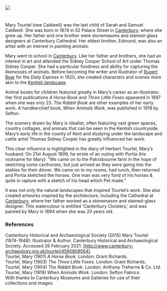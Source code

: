 <a href="https://www.kent-maps.online"><img src="https://kent-map.github.io/mdpress/juncture/ve-button.png"></a>
<param ve-config title="Mary Tourtel (1874-1948)" author="Grace Conium" layout="vtl" banner="https://raw.githubusercontent.com/kent-map/images/main/banners/19c.jpg" Description="Grace Conium introduces Kent illustrator and author Mary Tourtel (nee Caldwell) creator of Rupert Bear.">

<!-- Historical map layers -->
<param ve-map-layer active allmaps allmaps-id="121dee41dae035be" title="Bartholomew Kent 1919">

#

Mary Tourtel (nee Caldwell) was the last child of Sarah and Samuel Caldwell. She was born in 1874 in 52 Palace Street in [Canterbury](/19c/19c-canterbury), where she grew up. Her father and one brother were stonemasons and stained-glass designers at Canterbury Cathedral. Her eldest brother, Edmund, was also an artist with an interest in painting animals.
<param ve-image url="https://raw.githubusercontent.com/kent-map/images/main/20c/Tourtel_cantmus.jpg" label="Mary Tourtel at her home in Palace Street, Canterbury. Circa 1895." attribution="©Canterbury Museums and Galleries">
<param ve-entity eid="Q29303" aliases="Canterbury">
<param ve-map center="Q29303" zoom="13">

Mary went to school in [Canterbury](/19c/19c-canterbury). Like her father and brothers, she had an interest in art and attended the Sidney Cooper School of Art under Thomas Sidney Cooper. She had a particular fondness and ability for capturing the likenesses of animals. Before becoming the writer and illustrator of [Rupert Bear](/20c/20c-rupert-bear) for the _Daily Express_ in 1920, she created characters and scenes more akin to the [Kentish landscape](/landscape/kentish-landscapes). 
<param ve-image url="https://raw.githubusercontent.com/kent-map/images/main/20c/Sidney_Cooper.jpg" label="The Sidney Cooper Gallery" attribution="© Martin Crowther">
<param ve-entity eid="Q29303" aliases="Canterbury">
<param ve-map center="Q29303" zoom="13">

Animal books for children featured greatly in Mary’s career as an illustrator. Her first publications _A Horse Book_ and _Three Little Foxes_ appeared in 1897 when she was only 23. _The Rabbit Book_ are other examples of her early work. A handkerchief book, _When Animals Work_, was published in 1919 by Sefton. 
<param ve-image url="https://raw.githubusercontent.com/kent-map/images/main/20c/Tourtel_cantmus__4.jpg" label="©Canterbury Museums and Galleries. Three Little Foxes."> 

The scenery drawn by Mary is idealist, often featuring vast green spaces, country cottages, and animals that can be seen in the Kentish countryside. Mary’s early life in the county of Kent and studying under the landscape and cattle artist Thomas Sidney Cooper has greatly influenced her work. 
<param ve-image url="https://raw.githubusercontent.com/kent-map/images/main/20c/Tourtel_cantmus__3.jpg" label="Gentleness from ‘Horses at Work’" attribution="©Canterbury Museums and Galleries"> 

This clear influence is highlighted in the diary of Herbert Tourtel, Mary’s husband. On 21st August 1899, he wrote of an outing with Portia (his nickname for Mary): “We came on to the Patrixbourne farm in the hope of sketching some carthorses, but just arrived as they were going into the stables for their dinner. We came on to my rooms, had lunch, then returned and Portia sketched the horses. One man was very fond of his horses & quite in rapture with a sketch of his head which Pet made.”
<param ve-image url="https://raw.githubusercontent.com/kent-map/images/main/20c/Tourtel_cantmus__2.jpg" label="Kicking from ‘Horses at Work’" attribution="©Canterbury Museums and Galleries">
<param ve-entity eid="Q7148079" aliases="Patrixbourne">
<param ve-map center="Q7148079" zoom="13">

It was not only the natural landscapes that inspired Tourtel’s work. She also created artworks inspired by the architecture, including the Cathedral at [Canterbury](/19c/19c-canterbury), where her father worked as a stonemason and stained-glass designer. This watercolour is entitled ‘Canterbury Cloisters,’ and was painted by Mary in 1894 when she was 20 years old. 
<param ve-image url="https://raw.githubusercontent.com/kent-map/images/main/20c/Tourtel_cantmus__5.jpg" label="Canterbury Cloisters" attribution="©Canterbury Museums and Galleries">
<param ve-entity eid="Q29303" aliases="Canterbury">
<param ve-map center="Q29303" zoom="13">
 
### References

Canterbury Historical and Archaeological Society (2015) Mary Tourtel (1874-1948): Illustrator & Author. Canterbury Historical and Archaeological Society. Accessed 26 February 2021. [http://www.canterbury-archaeology.org.uk/tourtel/4590809564].    
Tourtel, Mary (1901) _A Horse Book._ London: Grant Richards.   
Tourtel, Mary (1903) _The Three Little Foxes_. London: Grant Richards.   
Tourtel, Mary (1904) _The Rabbit Book_. London: Anthony Treherne & Co. Ltd.   
Tourtel, Mary (1919) _When Animals Work_. London: Sefton Fabrics.    
With thanks to Canterbury Museums and Galleries for use of their collections and images.   
<param ve-image url="https://raw.githubusercontent.com/kent-map/images/main/20c/Tourtel_grave.jpg" label="© Martin Crowther"> 



